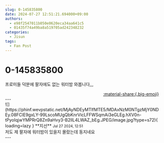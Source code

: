 ```yaml
---
slug: 0-145835800
date: 2024-07-27 12:51:21.694000+09:00
authors:
  - e98f2547011b050e0620eca34aa641c5
  - 01435f74a49ba8a519705ad242348232
categories:
  - Jisun
tags:
  - Fan Post
---
```


# 0-145835800

<div class="post-container" markdown="1">
<div class="content-container md-sidebar__scrollwrap" markdown="1">

프로미들 덕분에 팔자에도 없는 워터밤 와봅니다,,,

</div>
</div>

<div style="text-align: right;" markdown="1">
<a href="https://weverse.io/fromis9/fanpost/0-145835800" style="text-align: right;">:material-share:{.big-emoji}</a>
</div>
---

<div class="comments-container md-sidebar__scrollwrap" markdown="1">
<div class="comment" markdown="1">
<div class='id-container' markdown="1">
![](https://phinf.wevpstatic.net/MjAyNDEyMTlfMTE5/MDAxNzM0NTgzMjY0NDEy.08FClE9gxLY-99LscoMUgQbKnrVicLFFWSqmAi3eGLEg.hXV0n-tPyoIqjwYMPRrQ8Zn9aHvy3-B2llL4LWAZ_bEg.JPEG/image.jpg?type=s72){ loading=lazy }
**<span class="artist">지선</span>** <small>Jul 27 2024, 12:51</small><br>
</div>
<div class='comment-body' markdown="1">
저도 제 팔자에 워터밤이 있을지 몰랐는데 동지네요
</div>
</div>
</div>
---
